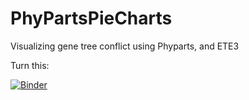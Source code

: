 # PhyPartsPieCharts
Visualizing gene tree conflict using Phyparts, and ETE3

Turn this:




[![Binder](http://mybinder.org/badge.svg)](http://mybinder.org/repo/mossmatters/PhyPartsPieCharts)

